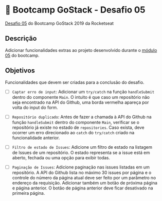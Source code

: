 #  🚀 Bootcamp GoStack - Desafio 05
[Desafio 05](https://github.com/Rocketseat/bootcamp-gostack-desafio-05/blob/master/README.md) do Bootcamp GoStack 2019 da Rocketseat

## Descrição
Adicionar funcionalidades extras ao projeto desenvolvido durante o [módulo 05](https://github.com/catherinekorres/gostack-modulo05/) do bootcamp.

## Objetivos
Funcionalidades que devem ser criadas para a conclusão do desafio.

  - [ ] `Captar erro de input`: Adicionar um `try/catch` na função `handleSubmit` dentro do componente `Main`. O intuito é que caso um repositório não seja encontrado na API do Github, uma borda vermelha apareça por volta do input do form.
  
  - [ ] `Repositório duplicado`: Antes de fazer a chamada à API do Github na função `handleSubmit` dentro do componente `Main`, verificar se o repositório já existe no estado de `repositories`. Caso exista, deve ocorrer um erro direcionado ao `catch` do `try/catch` criado na funcionalidade anterior.
  
  - [ ] `Filtro de estado de Issues`:  Adicione um filtro de estado na listagem de Issues de um repositório. O estado representa se a issue está em aberto, fechada ou uma opção para exibir todas.

  
  - [ ] `Paginação de Issues`:  Adicione paginação nas issues listadas em um repositório. A API do Github lista no máximo 30 issues por página e o controle do número da página atual deve ser feito por um parâmetro no endereço da requisição. Adicionar também um botão de próxima página e página anterior. O botão de página anterior deve ficar desativado na primeira página.
